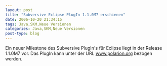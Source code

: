 ```yaml
---
layout: post
title: "Subversive Eclipse PlugIn 1.1.0M7 erschienen"
date: 2006-10-20 21:34:15
tags: Java,SKM,Neue Versionen
categories: Java,SKM,Neue Versionen
post-type: blog
---
```

Ein neuer Milestone des Subversive PlugIn's für Eclipse liegt in der Release 1.1.0M7 vor. Das PlugIn kann unter der URL <a href="http://www.polarion.org/index.php?page=download&project=subversive"  title="www.polarion.org">www.polarion.org</a> bezogen werden.
